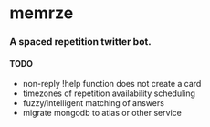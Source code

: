 # memrze

### A spaced repetition twitter bot.

#### TODO

* non-reply !help function does not create a card
* timezones of repetition availability scheduling
* fuzzy/intelligent matching of answers
* migrate mongodb to atlas or other service
